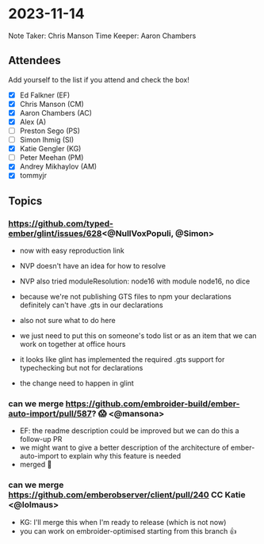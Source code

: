 # 2023-11-14

Note Taker: Chris Manson
Time Keeper: Aaron Chambers

## Attendees

Add yourself to the list if you attend and check the box!

- [x] Ed Falkner (EF)
- [x] Chris Manson (CM)
- [x] Aaron Chambers (AC)
- [x] Alex (A)
- [ ] Preston Sego (PS)
- [ ] Simon Ihmig (SI)
- [x] Katie Gengler (KG)
- [ ] Peter Meehan (PM)
- [x] Andrey Mikhaylov (AM)
- [x] tommyjr

## Topics

### https://github.com/typed-ember/glint/issues/628<@NullVoxPopuli, @Simon> 
  - now with easy reproduction link
  - NVP doesn't have an idea for how to resolve
  - NVP also tried moduleResolution: node16 with module node16, no dice

- because we're not publishing GTS files to npm your declarations definitely can't have .gts in our declarations
- also not sure what to do here
- we just need to put this on someone's todo list or as an item that we can work on together at office hours
- it looks like glint has implemented the required .gts support for typechecking but not for declarations
- the change need to happen in glint

### can we merge https://github.com/embroider-build/ember-auto-import/pull/587? 😱 <@mansona>

- EF: the readme description could be improved but we can do this a follow-up PR
- we might want to give a better description of the architecture of ember-auto-import to explain why this feature is needed
- merged 🎉

### can we merge https://github.com/emberobserver/client/pull/240 CC Katie <@lolmaus>

- KG: I'll merge this when I'm ready to release (which is not now)
- you can work on embroider-optimised starting from this branch 👍

